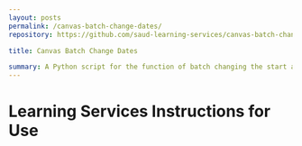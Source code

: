 ```yaml
---
layout: posts
permalink: /canvas-batch-change-dates/
repository: https://github.com/saud-learning-services/canvas-batch-change-dates

title: Canvas Batch Change Dates

summary: A Python script for the function of batch changing the start and end dates for courses listed in a CSV using Jupyter notebook interface
---
```


# Learning Services Instructions for Use
